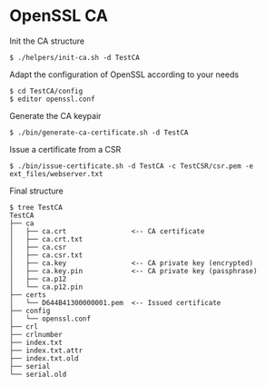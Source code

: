 # OpenSSL CA

Init the CA structure

~~~
$ ./helpers/init-ca.sh -d TestCA
~~~

Adapt the configuration of OpenSSL according to your needs

~~~
$ cd TestCA/config
$ editor openssl.conf
~~~

Generate the CA keypair

~~~
$ ./bin/generate-ca-certificate.sh -d TestCA
~~~

Issue a certificate from a CSR

~~~
$ ./bin/issue-certificate.sh -d TestCA -c TestCSR/csr.pem -e ext_files/webserver.txt
~~~

Final structure

~~~
$ tree TestCA
TestCA
├── ca
│   ├── ca.crt                <-- CA certificate
│   ├── ca.crt.txt
│   ├── ca.csr
│   ├── ca.csr.txt
│   ├── ca.key                <-- CA private key (encrypted)
│   ├── ca.key.pin            <-- CA private key (passphrase)
│   ├── ca.p12
│   └── ca.p12.pin
├── certs
│   └── D644B41300000001.pem  <-- Issued certificate
├── config
│   └── openssl.conf
├── crl
├── crlnumber
├── index.txt
├── index.txt.attr
├── index.txt.old
├── serial
└── serial.old
~~~
